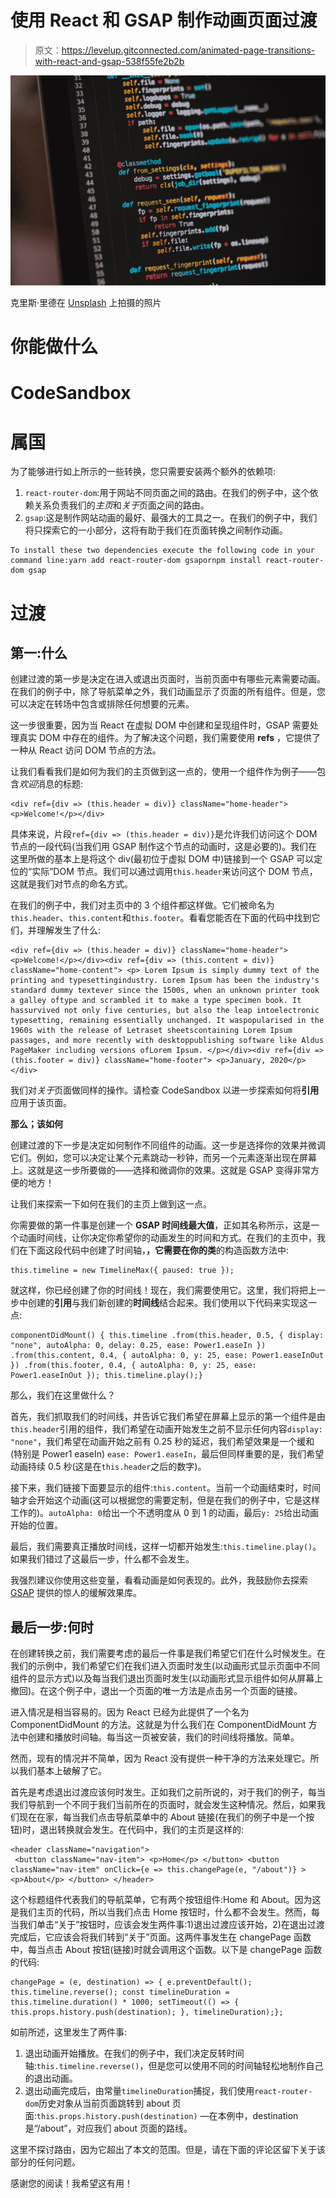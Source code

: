 # 使用 React 和 GSAP 制作动画页面过渡

> 原文：<https://levelup.gitconnected.com/animated-page-transitions-with-react-and-gsap-538f55fe2b2b>

![](img/554a8c166b28e6682ad75e26d04e39f1.png)

克里斯·里德在 [Unsplash](https://unsplash.com?utm_source=medium&utm_medium=referral) 上拍摄的照片

# 你能做什么

# CodeSandbox

# 属国

为了能够进行如上所示的一些转换，您只需要安装两个额外的依赖项:

1.  `react-router-dom`:用于网站不同页面之间的路由。在我们的例子中，这个依赖关系负责我们的*主页*和*关于*页面之间的路由。
2.  `gsap`:这是制作网站动画的最好、最强大的工具之一。在我们的例子中，我们将只探索它的一小部分，这将有助于我们在页面转换之间制作动画。

```
To install these two dependencies execute the following code in your command line:yarn add react-router-dom gsapornpm install react-router-dom gsap
```

# 过渡

## 第一:什么

创建过渡的第一步是决定在进入或退出页面时，当前页面中有哪些元素需要动画。在我们的例子中，除了导航菜单之外，我们动画显示了页面的所有组件。但是，您可以决定在转场中包含或排除任何想要的元素。

这一步很重要，因为当 React 在虚拟 DOM 中创建和呈现组件时，GSAP 需要处理真实 DOM 中存在的组件。为了解决这个问题，我们需要使用 **refs** ，它提供了一种从 React 访问 DOM 节点的方法。

让我们看看我们是如何为我们的主页做到这一点的，使用一个组件作为例子——包含*欢迎*消息的标题:

```
<div ref={div => (this.header = div)} className="home-header"> <p>Welcome!</p></div>
```

具体来说，片段`ref={div => (this.header = div)}`是允许我们访问这个 DOM 节点的一段代码(当我们用 GSAP 制作这个节点的动画时，这是必要的)。我们在这里所做的基本上是将这个 div(最初位于虚拟 DOM 中)链接到一个 GSAP 可以定位的“实际”DOM 节点。我们可以通过调用`this.header`来访问这个 DOM 节点，这就是我们对节点的命名方式。

在我们的例子中，我们对主页中的 3 个组件都这样做。它们被命名为`this.header`、`this.content`和`this.footer`。看看您能否在下面的代码中找到它们，并理解发生了什么:

```
<div ref={div => (this.header = div)} className="home-header"> <p>Welcome!</p></div><div ref={div => (this.content = div)} className="home-content"> <p> Lorem Ipsum is simply dummy text of the printing and typesettingindustry. Lorem Ipsum has been the industry's standard dummy textever since the 1500s, when an unknown printer took a galley oftype and scrambled it to make a type specimen book. It hassurvived not only five centuries, but also the leap intoelectronic typesetting, remaining essentially unchanged. It waspopularised in the 1960s with the release of Letraset sheetscontaining Lorem Ipsum passages, and more recently with desktoppublishing software like Aldus PageMaker including versions ofLorem Ipsum. </p></div><div ref={div => (this.footer = div)} className="home-footer"> <p>January, 2020</p></div>
```

我们对*关于*页面做同样的操作。请检查 CodeSandbox 以进一步探索如何将**引用** 应用于该页面。

**那么；该如何**

创建过渡的下一步是决定如何制作不同组件的动画。这一步是选择你的效果并微调它们。例如，您可以决定让某个元素跳动一秒钟，而另一个元素逐渐出现在屏幕上。这就是这一步所要做的——选择和微调你的效果。这就是 GSAP 变得非常方便的地方！

让我们来探索一下如何在我们的主页上做到这一点。

你需要做的第一件事是创建一个 **GSAP 时间线最大值**，正如其名称所示，这是一个动画时间线，让你决定你希望你的动画发生的时间和方式。在我们的主页中，我们在下面这段代码中创建了时间轴，**，它需要在你的类**的构造函数方法中:

```
this.timeline = new TimelineMax({ paused: true });
```

就这样，你已经创建了你的时间线！现在，我们需要使用它。这里，我们将把上一步中创建的**引用**与我们新创建的**时间线**结合起来。我们使用以下代码来实现这一点:

```
componentDidMount() { this.timeline .from(this.header, 0.5, { display: "none", autoAlpha: 0, delay: 0.25, ease: Power1.easeIn }) .from(this.content, 0.4, { autoAlpha: 0, y: 25, ease: Power1.easeInOut }) .from(this.footer, 0.4, { autoAlpha: 0, y: 25, ease: Power1.easeInOut }); this.timeline.play();}
```

那么，我们在这里做什么？

首先，我们抓取我们的时间线，并告诉它我们希望在屏幕上显示的第一个组件是由`this.header`引用的组件，我们希望在动画开始发生之前不显示任何内容`display: "none"`，我们希望在动画开始之前有 0.25 秒的延迟，我们希望效果是一个缓和(特别是 Power1 easeIn) `ease: Power1.easeIn`，最后但同样重要的是，我们希望动画持续 0.5 秒(这是在`this.header`之后的数字)。

接下来，我们链接下面要显示的组件:`this.content`。当前一个动画结束时，时间轴才会开始这个动画(这可以根据您的需要定制，但是在我们的例子中，它是这样工作的)。`autoAlpha: 0`给出一个不透明度从 0 到 1 的动画，最后`y: 25`给出动画开始的位置。

最后，我们需要真正播放时间线，这样一切都开始发生:`this.timeline.play()`。如果我们错过了这最后一步，什么都不会发生。

我强烈建议你使用这些变量，看看动画是如何表现的。此外，我鼓励你去探索 [GSAP](https://greensock.com/docs/v2/Easing) 提供的惊人的缓解效果库。

## 最后一步:何时

在创建转换之前，我们需要考虑的最后一件事是我们希望它们在什么时候发生。在我们的示例中，我们希望它们在我们进入页面时发生(以动画形式显示页面中不同组件的显示方式)以及每当我们退出页面时发生(以动画形式显示组件如何从屏幕上撤回)。在这个例子中，退出一个页面的唯一方法是点击另一个页面的链接。

进入情况是相当容易的。因为 React 已经为此提供了一个名为 ComponentDidMount 的方法。这就是为什么我们在 ComponentDidMount 方法中创建和播放时间轴。每当这一页被安装，我们的时间线将播放。简单。

然而，现有的情况并不简单，因为 React 没有提供一种干净的方法来处理它。所以我们基本上破解了它。

首先是考虑退出过渡应该何时发生。正如我们之前所说的，对于我们的例子，每当我们导航到一个不同于我们当前所在的页面时，就会发生这种情况。然后，如果我们现在在家，每当我们点击导航菜单中的 About 链接(在我们的例子中是一个按钮)时，退出转换就会发生。在代码中，我们的主页是这样的:

```
<header className="navigation">
 <button className="nav-item"> <p>Home</p> </button> <button className="nav-item" onClick={e => this.changePage(e, "/about")} > <p>About</p> </button> </header>
```

这个标题组件代表我们的导航菜单，它有两个按钮组件:Home 和 About。因为这是我们主页的代码，所以当我们点击 Home 按钮时，什么都不会发生。然而，每当我们单击“关于”按钮时，应该会发生两件事:1)退出过渡应该开始，2)在退出过渡完成后，它应该会将我们转到“关于”页面。这两件事发生在 changePage 函数中，每当点击 About 按钮(链接)时就会调用这个函数。以下是 changePage 函数的代码:

```
changePage = (e, destination) => { e.preventDefault(); this.timeline.reverse(); const timelineDuration = this.timeline.duration() * 1000; setTimeout(() => { this.props.history.push(destination); }, timelineDuration);};
```

如前所述，这里发生了两件事:

1.  退出动画开始播放。在我们的例子中，我们决定反转时间轴:`this.timeline.reverse()`，但是您可以使用不同的时间轴轻松地制作自己的退出动画。
2.  退出动画完成后，由常量`timelineDuration`捕捉，我们使用`react-router-dom`历史对象从当前页面跳转到 about 页面:`this.props.history.push(destination)` —在本例中，destination 是“/about”，对应我们 about 页面的路线。

这里不探讨路由，因为它超出了本文的范围。但是，请在下面的评论区留下关于该部分的任何问题。

感谢您的阅读！我希望这有用！